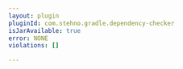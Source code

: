 ```yaml
---
layout: plugin
pluginId: com.stehno.gradle.dependency-checker
isJarAvailable: true
error: NONE
violations: []

---
```


